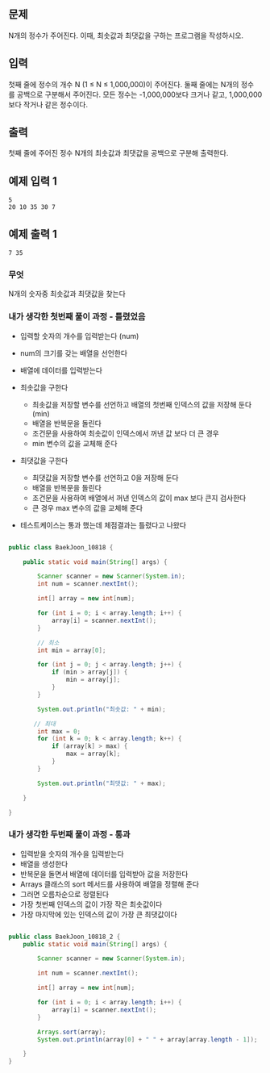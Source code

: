 ## 문제

N개의 정수가 주어진다. 이때, 최솟값과 최댓값을 구하는 프로그램을 작성하시오.

## 입력

첫째 줄에 정수의 개수 N (1 ≤ N ≤ 1,000,000)이 주어진다. 둘째 줄에는 N개의 정수를 공백으로 구분해서 주어진다. 모든 정수는 -1,000,000보다 크거나 같고, 1,000,000보다 작거나 같은 정수이다.

## 출력

첫째 줄에 주어진 정수 N개의 최솟값과 최댓값을 공백으로 구분해 출력한다.

## 예제 입력 1

```
5
20 10 35 30 7

```

## 예제 출력 1

```
7 35
```

### 무엇

N개의 숫자중 최솟값과 최댓값을 찾는다

### 내가 생각한 첫번째 풀이 과정 - 틀렸었음

- 입력할 숫자의 개수를 입력받는다 (num)
- num의 크기를 갖는 배열을 선언한다
- 배열에 데이터를 입력받는다
- 최솟값을 구한다
    - 최솟값을 저장할 변수를 선언하고 배열의 첫번째 인덱스의 값을 저장해 둔다 (min)
    - 배열을 반복문을 돌린다
    - 조건문을 사용하여 최솟값이 인덱스에서 꺼낸 값 보다 더 큰 경우
    - min 변수의 값을 교체해 준다
- 최댓값을 구한다
    - 최댓값을 저장할 변수를 선언하고 0을 저장해 둔다
    - 배열을 반복문을 돌린다
    - 조건문을 사용하여 배열에서 꺼낸 인덱스의 값이 max 보다 큰지 검사한다
    - 큰 경우 max 변수의 값을 교체해 준다

- 테스트케이스는 통과 했는데 체점결과는 틀렸다고 나왔다

```java

public class BaekJoon_10818 {

    public static void main(String[] args) {

        Scanner scanner = new Scanner(System.in);
        int num = scanner.nextInt();

        int[] array = new int[num];

        for (int i = 0; i < array.length; i++) {
            array[i] = scanner.nextInt();
        }

        // 최소
        int min = array[0];

        for (int j = 0; j < array.length; j++) {
            if (min > array[j]) {
                min = array[j];
            }
        }

        System.out.println("최솟값: " + min);

       // 최대
        int max = 0;
        for (int k = 0; k < array.length; k++) {
            if (array[k] > max) {
                max = array[k];
            }
        }

        System.out.println("최댓값: " + max);

    }

}
```

### 내가 생각한 두번째 풀이 과정 - 통과

- 입력받을 숫자의 개수을 입력받는다
- 배열을 생성한다
- 반복문을 돌면서 배열에 데이터를 입력받아 값을 저장한다
- Arrays 클래스의 sort 메서드를 사용하여 배열을 정렬해 준다
- 그러면 오름차순으로 정렬된다
- 가장 첫번째 인덱스의 값이 가장 작은 최솟값이다
- 가장 마지막에 있는 인덱스의 값이 가장 큰 최댓값이다

```java

public class BaekJoon_10818_2 {
    public static void main(String[] args) {

        Scanner scanner = new Scanner(System.in);

        int num = scanner.nextInt();

        int[] array = new int[num];

        for (int i = 0; i < array.length; i++) {
            array[i] = scanner.nextInt();
        }

        Arrays.sort(array);
        System.out.println(array[0] + " " + array[array.length - 1]);

    }
}
```